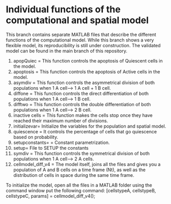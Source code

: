 # Individual functions of the computational and spatial model 
This branch contains separate MATLAB files that describe the different functions of the computational model.
While this branch shows a very flexible model, its reproducibility is still under construction. The validated model can be found in the main branch of this repository.

1. apopQuiec = This function controls the apoptosis of Quiescent cells in the model.
2. apoptosis = This function controls the apoptosis of Active cells in the model.
3. asymdiv =  This function controls the asymmetrical division of both populations when 1 A cell--> 1 A cell + 1 B cell.
4. diffone =  This function controls the direct differentiation of both populations when 1 A cell--> 1 B cell.
5. difftwo =  This function controls the double differentiation of both populations when 1 A cell--> 2 B cell.
6. inactive cells =  This function makes the cells stop once they have reached their maximum number of divisions.
7. initializevar=   Initialize the variables for the population and spatial model.
8. quiescence =   It controls the percentage of cells that go quiescence based on probability.
9. setupconstants=   = Constant parametrization.
10. setup=   File to SETUP the constants
11. symdiv =  This function controls the symmetrical division of both populations when 1 A cell--> 2 A cells.
12. cellmodel_diff_v4 = The model itself, joins all the files and gives you a population of A and B cells on a time frame (Nt), as well as the distribution of cells in space during the same time frame.

To initialize the model, open all the files in a MATLAB folder using the command window put the following command:
[cellstypeA, cellstypeB, cellstypeC, params] = cellmodel_diff_v4();
    
